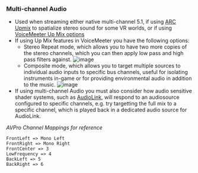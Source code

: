 ### Multi-channel Audio

* Used when streaming either native multi-channel 5.1, if using [ARC Upmix](https://elevativepro.com/arc/) to spatialize stereo sound for some VR worlds, or if using [VoiceMeeter Up Mix options](https://voicemeeter.com/mix-down-and-mix-up-the-voicemeeter-bus-modes/)
* If using Up Mix features in VoiceMeeter you have the following options:
  * Stereo Repeat mode, which allows you to have two more copies of the stereo channels, which you can then apply low pass and high pass filters against.
  ![image](https://user-images.githubusercontent.com/25694892/226199207-950a9855-8268-4f90-998f-c36fb616a99b.png)
  * Composite mode, which allows you to target multiple sources to individual audio inputs to specific bus channels, useful for isolating instruments in-game or for providing environmental audio in addition to the music.
  ![image](https://user-images.githubusercontent.com/25694892/226199351-625e39ea-3205-4956-b18a-b0041ad5a32b.png)
* If using multi-channel Audio you must also consider how audio sensitive shader systems, such as [AudioLink](https://github.com/llealloo/vrc-udon-audio-link), will respond to an audiosource configured to specific channels, e.g. try targetting the full mix to a specific channel, which is played back in a dedicated audio source for AudioLink.

*AVPro Channel Mappings for reference*
```
FrontLeft => Mono Left
FrontRight => Mono Right
FrontCenter => 3
LowFrequency => 4
BackLeft => 5
BackRight => 6
```
